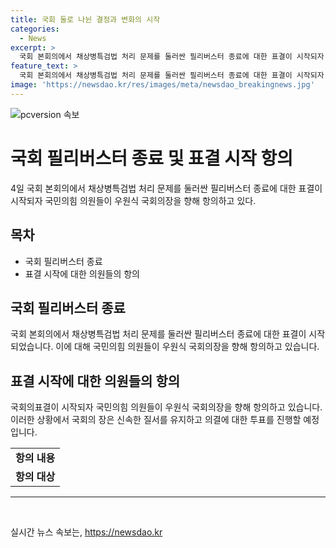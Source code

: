 ```yaml
---
title: 국회 둘로 나뉜 결정과 변화의 시작
categories:
  - News
excerpt: >
  국회 본회의에서 채상병특검법 처리 문제를 둘러싼 필리버스터 종료에 대한 표결이 시작되자 국민의힘 의원들이 우원식 국회의장을 향해 항의하고 있다.
feature_text: >
  국회 본회의에서 채상병특검법 처리 문제를 둘러싼 필리버스터 종료에 대한 표결이 시작되자 국민의힘 의원들이 우원식 국회의장을 향해 항의하고 있다.
image: 'https://newsdao.kr/res/images/meta/newsdao_breakingnews.jpg'
---
```


<p><img src="https://newsdao.kr/res/images/meta/newsdao_breakingnews.jpg" alt="pcversion 속보" /></p>

<h1>국회 필리버스터 종료 및 표결 시작 항의</h1>

<p data-ke-size="size16">4일 국회 본회의에서 채상병특검법 처리 문제를 둘러싼 필리버스터 종료에 대한 표결이 시작되자 국민의힘 의원들이 우원식 국회의장을 향해 항의하고 있다.</p>

<h2 data-ke-size="size26">목차</h2>

<ul>
  <li>국회 필리버스터 종료</li>
  <li>표결 시작에 대한 의원들의 항의</li>
</ul>

<h2>국회 필리버스터 종료</h2>

<p data-ke-size="size16">국회 본회의에서 채상병특검법 처리 문제를 둘러싼 필리버스터 종료에 대한 표결이 시작되었습니다. 이에 대해 국민의힘 의원들이 우원식 국회의장을 향해 항의하고 있습니다.</p>

<h2>표결 시작에 대한 의원들의 항의</h2>

<p data-ke-size="size16">국회의표결이 시작되자 국민의힘 의원들이 우원식 국회의장을 향해 항의하고 있습니다. 이러한 상황에서 국회의 장은 신속한 질서를 유지하고 의결에 대한 투표를 진행할 예정입니다.</p>

<table>
  <tr>
    <td style="text-align: center; height: 17px;"><b>항의 내용</b></td>
  </tr>
  <tr>
    <td style="text-align: center; height: 17px;"><b>항의 대상</b></td>
  </tr>
</table>

<hr>

<p data-ke-size="size16">&nbsp;</p>
실시간 뉴스 속보는, <a href="https://newsdao.kr" rel="dofollow">https://newsdao.kr</a>


